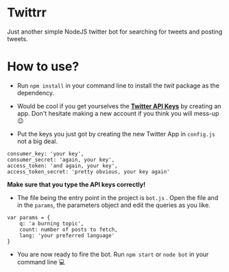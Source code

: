 
# Twittrr
Just another simple NodeJS twitter bot for searching for tweets and posting tweets.
# How to use?
* Run ```npm install``` in your command line to install the _twit_ package as the dependency.

* Would be cool if you get yourselves the **[Twitter API Keys](https://developer.twitter.com/en/apps)** by creating an app.
Don't hesitate making a new account if you think you will mess-up :wink:
 
* Put the keys you just got by creating the new Twitter App in ```config.js``` not a big deal.
```
consumer_key: 'your key',
consumer_secret: 'again, your key',
access_token: 'and again, your key',
access_token_secret: 'pretty obvious, your key again'
```
**Make sure that you type the API keys correctly!**

* The file being the entry point in the project is ```bot.js``` . Open the file and in the ```params```, the parameters object and edit the queries as you like.
```
var params = {
	q: 'a burning topic',
	count: number of posts to fetch,
	lang: 'your preferred language'
}
```
* You are now ready to fire the bot. Run ```npm start``` or ```node bot``` in your command line :computer: